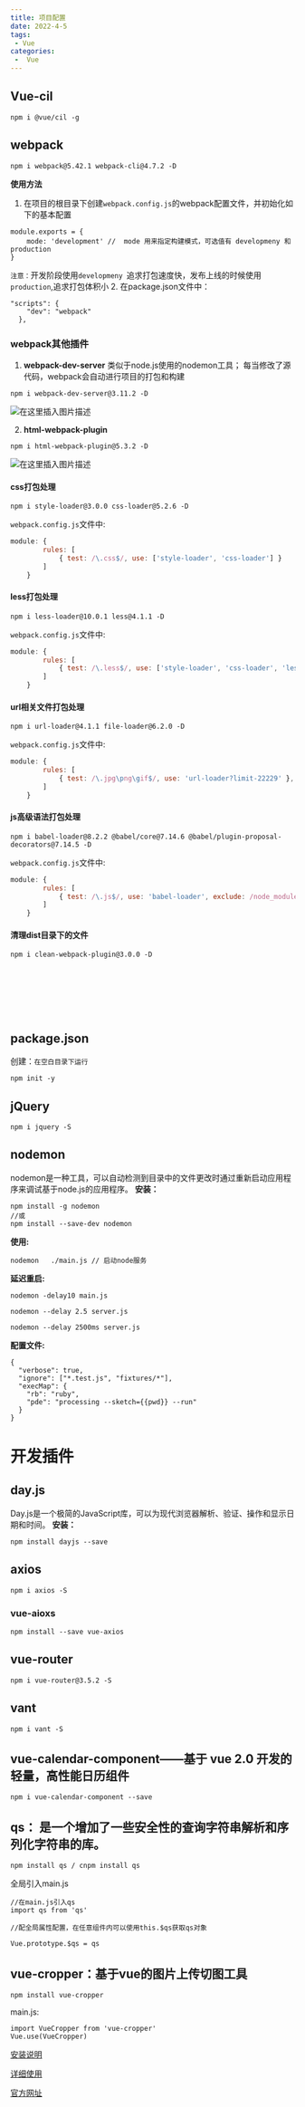 ```yaml
---
title: 项目配置
date: 2022-4-5
tags:
 - Vue
categories:
 -  Vue
---
```



##  Vue-cil
```
npm i @vue/cil -g
```

## webpack
```
npm i webpack@5.42.1 webpack-cli@4.7.2 -D
```
**使用方法**
1. 在项目的根目录下创建`webpack.config.js`的webpack配置文件，并初始化如下的基本配置
```
module.exports = {
    mode: 'development' //  mode 用来指定构建模式，可选值有 developmeny 和 production
}
```
`注意：`开发阶段使用`developmeny `追求打包速度快，发布上线的时候使用`production`,追求打包体积小
2. 在package.json文件中：
```
"scripts": {
    "dev": "webpack"
  },
```
### webpack其他插件
1. **webpack-dev-server**
类似于node.js使用的nodemon工具；
每当修改了源代码，webpack会自动进行项目的打包和构建
```
npm i webpack-dev-server@3.11.2 -D
```
![在这里插入图片描述](https://img-blog.csdnimg.cn/3e90555162be49a691dbe90f641f6f88.png?x-oss-process=image/watermark,type_ZHJvaWRzYW5zZmFsbGJhY2s,shadow_50,text_Q1NETiBA5r2H5b-Y56yZ,size_20,color_FFFFFF,t_70,g_se,x_16)

2. **html-webpack-plugin**
```
npm i html-webpack-plugin@5.3.2 -D
```
![在这里插入图片描述](https://img-blog.csdnimg.cn/9c9100d95f7645919c126dc5c8f62ad3.png?x-oss-process=image/watermark,type_ZHJvaWRzYW5zZmFsbGJhY2s,shadow_50,text_Q1NETiBA5r2H5b-Y56yZ,size_20,color_FFFFFF,t_70,g_se,x_16)


#### css打包处理
```
npm i style-loader@3.0.0 css-loader@5.2.6 -D
```
`webpack.config.js`文件中:
```js
module: {
        rules: [
            { test: /\.css$/, use: ['style-loader', 'css-loader'] }
        ]
    }
```
#### less打包处理
```
npm i less-loader@10.0.1 less@4.1.1 -D
```
`webpack.config.js`文件中:
```js
module: {
        rules: [
            { test: /\.less$/, use: ['style-loader', 'css-loader', 'less-loader'] }
        ]
    }
```

#### url相关文件打包处理
```
npm i url-loader@4.1.1 file-loader@6.2.0 -D
```
`webpack.config.js`文件中:
```js
module: {
        rules: [
            { test: /\.jpg\png\gif$/, use: 'url-loader?limit-22229' },
        ]
    }
```

#### js高级语法打包处理
```
npm i babel-loader@8.2.2 @babel/core@7.14.6 @babel/plugin-proposal-decorators@7.14.5 -D
```
`webpack.config.js`文件中:
```js
module: {
        rules: [
            { test: /\.js$/, use: 'babel-loader', exclude: /node_modules/ },
        ]
    }
```


####  清理dist目录下的文件
```
npm i clean-webpack-plugin@3.0.0 -D
```


<br><br><br><br><br>
## package.json
创建：`在空白目录下运行`
```
npm init -y
```

## jQuery
```
npm i jquery -S
```


## nodemon
nodemon是一种工具，可以自动检测到目录中的文件更改时通过重新启动应用程序来调试基于node.js的应用程序。
**安装：**

```
npm install -g nodemon
//或
npm install --save-dev nodemon
```

**使用:**
```
nodemon   ./main.js // 启动node服务
```

**延迟重启:**
```
nodemon -delay10 main.js

nodemon --delay 2.5 server.js

nodemon --delay 2500ms server.js
```


**配置文件:**
```
{
  "verbose": true,
  "ignore": ["*.test.js", "fixtures/*"],
  "execMap": {
    "rb": "ruby",
    "pde": "processing --sketch={{pwd}} --run"
  }
}
```

# 开发插件

##  day.js
Day.js是一个极简的JavaScript库，可以为现代浏览器解析、验证、操作和显示日期和时间。
**安装：**


```
npm install dayjs --save
```

##  axios
```
npm i axios -S
```
###  vue-aioxs
```
npm install --save vue-axios
```

##  vue-router
```
npm i vue-router@3.5.2 -S
```

##  vant
```
npm i vant -S
```

##  vue-calendar-component——基于 vue 2.0 开发的轻量，高性能日历组件

```
npm i vue-calendar-component --save
```

## qs： 是一个增加了一些安全性的查询字符串解析和序列化字符串的库。
```
npm install qs / cnpm install qs
```

全局引入main.js
```
//在main.js引入qs
import qs from 'qs'

//配全局属性配置，在任意组件内可以使用this.$qs获取qs对象

Vue.prototype.$qs = qs
```

## vue-cropper：基于vue的图片上传切图工具
```
npm install vue-cropper
```

main.js:
```
import VueCropper from 'vue-cropper'
Vue.use(VueCropper)
```

[安装说明](https://www.jianshu.com/p/85a52da879bb)

[详细使用](https://blog.csdn.net/qq_41107231/article/details/109725839)

[官方网址](https://github.com/xyxiao001/vue-cropper)